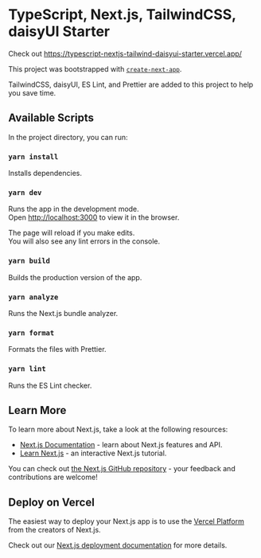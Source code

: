 # TypeScript, Next.js, TailwindCSS, daisyUI Starter

Check out https://typescript-nextjs-tailwind-daisyui-starter.vercel.app/

This project was bootstrapped with [`create-next-app`](https://github.com/vercel/next.js/tree/canary/packages/create-next-app).

TailwindCSS, daisyUI, ES Lint, and Prettier are added to this project to help you save time.

## Available Scripts

In the project directory, you can run:

### `yarn install`

Installs dependencies.

### `yarn dev`

Runs the app in the development mode.\
Open [http://localhost:3000](http://localhost:3000) to view it in the browser.

The page will reload if you make edits.\
You will also see any lint errors in the console.

### `yarn build`

Builds the production version of the app.

### `yarn analyze`

Runs the Next.js bundle analyzer.

### `yarn format`

Formats the files with Prettier.

### `yarn lint`

Runs the ES Lint checker.

## Learn More

To learn more about Next.js, take a look at the following resources:

-   [Next.js Documentation](https://nextjs.org/docs) - learn about Next.js features and API.
-   [Learn Next.js](https://nextjs.org/learn) - an interactive Next.js tutorial.

You can check out [the Next.js GitHub repository](https://github.com/vercel/next.js/) - your feedback and contributions are welcome!

## Deploy on Vercel

The easiest way to deploy your Next.js app is to use the [Vercel Platform](https://vercel.com/new?utm_medium=default-template&filter=next.js&utm_source=create-next-app&utm_campaign=create-next-app-readme) from the creators of Next.js.

Check out our [Next.js deployment documentation](https://nextjs.org/docs/deployment) for more details.
